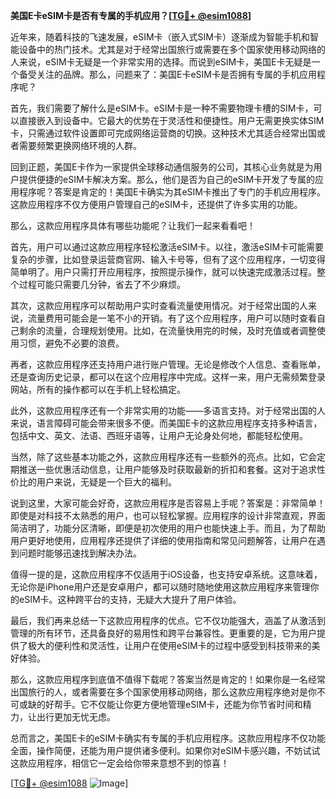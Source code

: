 **美国E卡eSIM卡是否有专属的手机应用？[[TG💪+ @esim1088](https://t.me/s/esim1088)]**

近年来，随着科技的飞速发展，eSIM卡（嵌入式SIM卡）逐渐成为智能手机和智能设备中的热门技术。尤其是对于经常出国旅行或需要在多个国家使用移动网络的人来说，eSIM卡无疑是一个非常实用的选择。而说到eSIM卡，美国E卡无疑是一个备受关注的品牌。那么，问题来了：美国E卡eSIM卡是否拥有专属的手机应用程序呢？

首先，我们需要了解什么是eSIM卡。eSIM卡是一种不需要物理卡槽的SIM卡，可以直接嵌入到设备中。它最大的优势在于灵活性和便捷性。用户无需更换实体SIM卡，只需通过软件设置即可完成网络运营商的切换。这种技术尤其适合经常出国或者需要频繁更换网络环境的人群。

回到正题，美国E卡作为一家提供全球移动通信服务的公司，其核心业务就是为用户提供便捷的eSIM卡解决方案。那么，他们是否为自己的eSIM卡开发了专属的应用程序呢？答案是肯定的！美国E卡确实为其eSIM卡推出了专门的手机应用程序。这款应用程序不仅方便用户管理自己的eSIM卡，还提供了许多实用的功能。

那么，这款应用程序具体有哪些功能呢？让我们一起来看看吧！

首先，用户可以通过这款应用程序轻松激活eSIM卡。以往，激活eSIM卡可能需要复杂的步骤，比如登录运营商官网、输入卡号等，但有了这个应用程序，一切变得简单明了。用户只需打开应用程序，按照提示操作，就可以快速完成激活过程。整个过程可能只需要几分钟，省去了不少麻烦。

其次，这款应用程序可以帮助用户实时查看流量使用情况。对于经常出国的人来说，流量费用可能会是一笔不小的开销。有了这个应用程序，用户可以随时查看自己剩余的流量，合理规划使用。比如，在流量快用完的时候，及时充值或者调整使用习惯，避免不必要的浪费。

再者，这款应用程序还支持用户进行账户管理。无论是修改个人信息、查看账单，还是查询历史记录，都可以在这个应用程序中完成。这样一来，用户无需频繁登录网站，所有的操作都可以在手机上轻松搞定。

此外，这款应用程序还有一个非常实用的功能——多语言支持。对于经常出国的人来说，语言障碍可能会带来很多不便。而美国E卡的这款应用程序支持多种语言，包括中文、英文、法语、西班牙语等，让用户无论身处何地，都能轻松使用。

当然，除了这些基本功能之外，这款应用程序还有一些额外的亮点。比如，它会定期推送一些优惠活动信息，让用户能够及时获取最新的折扣和套餐。这对于追求性价比的用户来说，无疑是一个巨大的福利。

说到这里，大家可能会好奇，这款应用程序是否容易上手呢？答案是：非常简单！即使是对科技不太熟悉的用户，也可以轻松掌握。应用程序的设计非常直观，界面简洁明了，功能分区清晰，即便是初次使用的用户也能快速上手。而且，为了帮助用户更好地使用，应用程序还提供了详细的使用指南和常见问题解答，让用户在遇到问题时能够迅速找到解决办法。

值得一提的是，这款应用程序不仅适用于iOS设备，也支持安卓系统。这意味着，无论你是iPhone用户还是安卓用户，都可以随时随地使用这款应用程序来管理你的eSIM卡。这种跨平台的支持，无疑大大提升了用户体验。

最后，我们再来总结一下这款应用程序的优点。它不仅功能强大，涵盖了从激活到管理的所有环节，还具备良好的易用性和跨平台兼容性。更重要的是，它为用户提供了极大的便利性和灵活性，让用户在使用eSIM卡的过程中感受到科技带来的美好体验。

那么，这款应用程序到底值不值得下载呢？答案当然是肯定的！如果你是一名经常出国旅行的人，或者需要在多个国家使用移动网络，那么这款应用程序绝对是你不可或缺的好帮手。它不仅能让你更方便地管理eSIM卡，还能为你节省时间和精力，让出行更加无忧无虑。

总而言之，美国E卡的eSIM卡确实有专属的手机应用程序。这款应用程序不仅功能全面，操作简便，还能为用户提供诸多便利。如果你对eSIM卡感兴趣，不妨试试这款应用程序，相信它一定会给你带来意想不到的惊喜！

[[TG💪+ @esim1088](https://t.me/s/esim1088) ![Image](https://i.postimg.cc/4NQfJmqS/Snipaste-2025-05-13-00-14-12.png)]